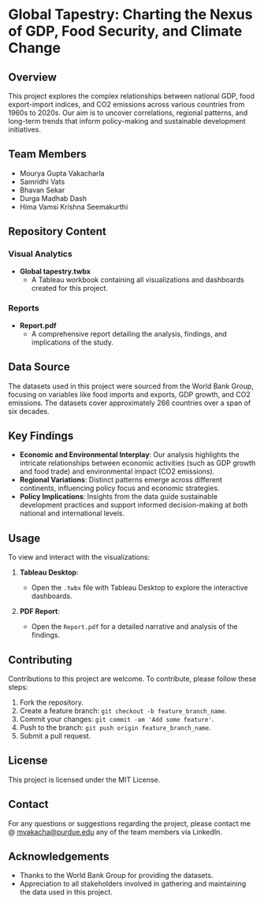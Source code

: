 # Global Tapestry: Charting the Nexus of GDP, Food Security, and Climate Change

## Overview

This project explores the complex relationships between national GDP, food export-import indices, and CO2 emissions across various countries from 1960s to 2020s. Our aim is to uncover correlations, regional patterns, and long-term trends that inform policy-making and sustainable development initiatives.

## Team Members

- Mourya Gupta Vakacharla
- Samridhi Vats
- Bhavan Sekar
- Durga Madhab Dash
- Hima Vamsi Krishna Seemakurthi

## Repository Content

### Visual Analytics

- **Global tapestry.twbx**
  - A Tableau workbook containing all visualizations and dashboards created for this project.

### Reports

- **Report.pdf**
  - A comprehensive report detailing the analysis, findings, and implications of the study.

## Data Source

The datasets used in this project were sourced from the World Bank Group, focusing on variables like food imports and exports, GDP growth, and CO2 emissions. The datasets cover approximately 266 countries over a span of six decades.

## Key Findings

- **Economic and Environmental Interplay**: Our analysis highlights the intricate relationships between economic activities (such as GDP growth and food trade) and environmental impact (CO2 emissions).
- **Regional Variations**: Distinct patterns emerge across different continents, influencing policy focus and economic strategies.
- **Policy Implications**: Insights from the data guide sustainable development practices and support informed decision-making at both national and international levels.

## Usage

To view and interact with the visualizations:

1. **Tableau Desktop**:
   - Open the `.twbx` file with Tableau Desktop to explore the interactive dashboards.

2. **PDF Report**:
   - Open the `Report.pdf` for a detailed narrative and analysis of the findings.

## Contributing

Contributions to this project are welcome. To contribute, please follow these steps:

1. Fork the repository.
2. Create a feature branch: `git checkout -b feature_branch_name`.
3. Commit your changes: `git commit -am 'Add some feature'`.
4. Push to the branch: `git push origin feature_branch_name`.
5. Submit a pull request.

## License

This project is licensed under the MIT License.

## Contact

For any questions or suggestions regarding the project, please contact me @ mvakacha@purdue.edu any of the team members via LinkedIn.

## Acknowledgements

- Thanks to the World Bank Group for providing the datasets.
- Appreciation to all stakeholders involved in gathering and maintaining the data used in this project.
